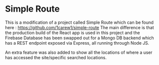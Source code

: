 # Simple Route

This is a modification of a project called Simple Route which can be found here : https://github.com/1carew1/simple-route
The main difference is that the production build of the React app is used in this project and the Firebase Database has been swapped out for a Mongo DB backend which has a REST endpoint exposed via Express, all running through Node JS.

An extra feature was also added to show all the locations of where a user has accessed the site/specific searched locations.
